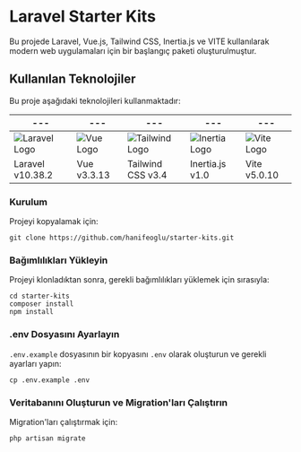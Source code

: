 # Laravel Starter Kits

Bu projede Laravel, Vue.js, Tailwind CSS, Inertia.js ve VITE kullanılarak modern web uygulamaları için bir başlangıç paketi oluşturulmuştur.

## Kullanılan Teknolojiler

Bu proje aşağıdaki teknolojileri kullanmaktadır:

| ---  |---   | ---  | ---  | ---  |
|------|------|------|------|------|
| ![Laravel Logo](https://avatars.githubusercontent.com/u/958072?s=120&v=4 'Laravel') | ![Vue Logo](https://avatars.githubusercontent.com/u/6128107?s=120&v=4'Vue') | ![Tailwind Logo](https://avatars.githubusercontent.com/u/67109815?s=120&v=4 'Tailwind') | ![Inertia Logo](https://avatars.githubusercontent.com/u/47703742?s=120&v=4 'Inertia') | ![Vite Logo](https://avatars.githubusercontent.com/u/65625612?s=120&v=4 'Vite') |
| Laravel v10.38.2 | Vue v3.3.13 | Tailwind CSS v3.4 | Inertia.js v1.0 | Vite v5.0.10 |



### Kurulum
Projeyi kopyalamak için:
```
git clone https://github.com/hanifeoglu/starter-kits.git
```

### Bağımlılıkları Yükleyin

Projeyi klonladıktan sonra, gerekli bağımlılıkları yüklemek için sırasıyla:
```
cd starter-kits
composer install
npm install
```

### .env Dosyasını Ayarlayın

`.env.example` dosyasının bir kopyasını `.env` olarak oluşturun ve gerekli ayarları yapın:
```
cp .env.example .env
```

### Veritabanını Oluşturun ve Migration'ları Çalıştırın

Migration'ları çalıştırmak için:
```
php artisan migrate
```
